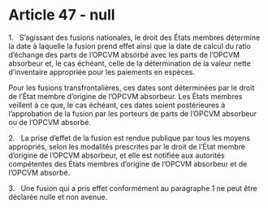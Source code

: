 # Article 47 - null


1.   S’agissant des fusions nationales, le droit des États membres détermine la date à laquelle la fusion prend effet ainsi que la date de calcul du ratio d’échange des parts de l’OPCVM absorbé avec les parts de l’OPCVM absorbeur et, le cas échéant, celle de la détermination de la valeur nette d’inventaire appropriée pour les paiements en espèces.

Pour les fusions transfrontalières, ces dates sont déterminées par le droit de l’État membre d’origine de l’OPCVM absorbeur. Les États membres veillent à ce que, le cas échéant, ces dates soient postérieures à l’approbation de la fusion par les porteurs de parts de l’OPCVM absorbeur ou de l’OPCVM absorbé.

2.   La prise d’effet de la fusion est rendue publique par tous les moyens appropriés, selon les modalités prescrites par le droit de l’État membre d’origine de l’OPCVM absorbeur, et elle est notifiée aux autorités compétentes des États membres d’origine de l’OPCVM absorbeur et de l’OPCVM absorbé.

3.   Une fusion qui a pris effet conformément au paragraphe 1 ne peut être déclarée nulle et non avenue.
